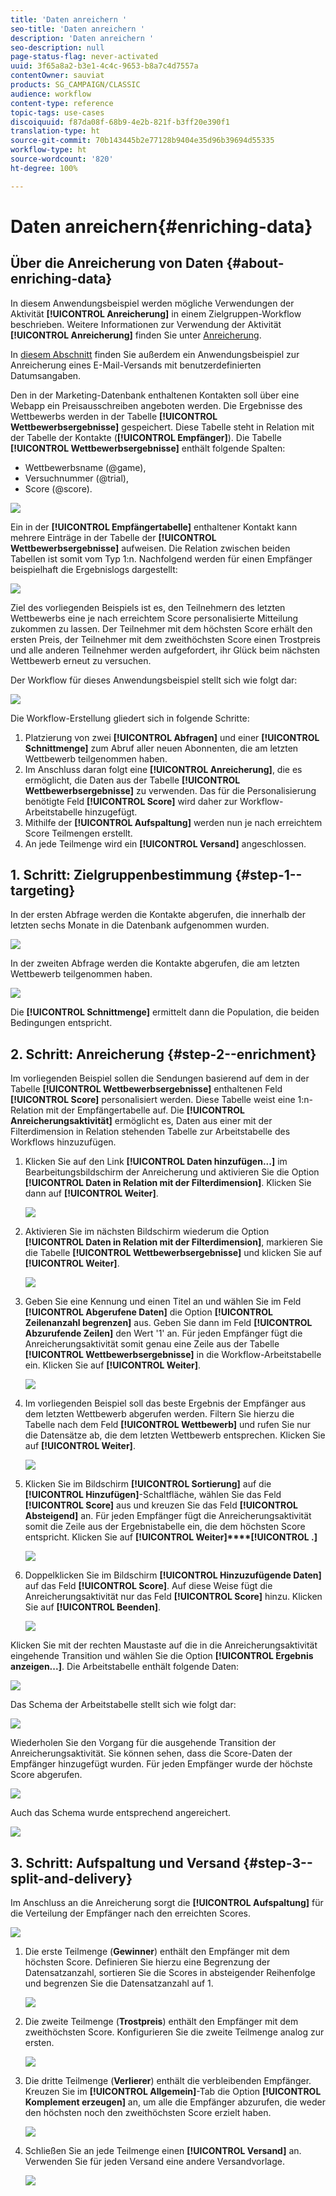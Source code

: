 ```yaml
---
title: 'Daten anreichern '
seo-title: 'Daten anreichern '
description: 'Daten anreichern '
seo-description: null
page-status-flag: never-activated
uuid: 3f65a8a2-b3e1-4c4c-9653-b8a7c4d7557a
contentOwner: sauviat
products: SG_CAMPAIGN/CLASSIC
audience: workflow
content-type: reference
topic-tags: use-cases
discoiquuid: f87da08f-68b9-4e2b-821f-b3ff20e390f1
translation-type: ht
source-git-commit: 70b143445b2e77128b9404e35d96b39694d55335
workflow-type: ht
source-wordcount: '820'
ht-degree: 100%

---
```



# Daten anreichern{#enriching-data}

## Über die Anreicherung von Daten {#about-enriching-data}

In diesem Anwendungsbeispiel werden mögliche Verwendungen der Aktivität **[!UICONTROL Anreicherung]** in einem Zielgruppen-Workflow beschrieben. Weitere Informationen zur Verwendung der Aktivität **[!UICONTROL Anreicherung]** finden Sie unter [Anreicherung](../../workflow/using/enrichment.md).

In [diesem Abschnitt](../../workflow/using/email-enrichment-with-custom-date-fields.md) finden Sie außerdem ein Anwendungsbeispiel zur Anreicherung eines E-Mail-Versands mit benutzerdefinierten Datumsangaben.

Den in der Marketing-Datenbank enthaltenen Kontakten soll über eine Webapp ein Preisausschreiben angeboten werden. Die Ergebnisse des Wettbewerbs werden in der Tabelle **[!UICONTROL Wettbewerbsergebnisse]** gespeichert. Diese Tabelle steht in Relation mit der Tabelle der Kontakte (**[!UICONTROL Empfänger]**). Die Tabelle **[!UICONTROL Wettbewerbsergebnisse]** enthält folgende Spalten:

* Wettbewerbsname (@game),
* Versuchnummer (@trial),
* Score (@score).

![](assets/uc1_enrich_1.png)

Ein in der **[!UICONTROL Empfängertabelle]** enthaltener Kontakt kann mehrere Einträge in der Tabelle der **[!UICONTROL Wettbewerbsergebnisse]** aufweisen. Die Relation zwischen beiden Tabellen ist somit vom Typ 1:n. Nachfolgend werden für einen Empfänger beispielhaft die Ergebnislogs dargestellt:

![](assets/uc1_enrich_2.png)

Ziel des vorliegenden Beispiels ist es, den Teilnehmern des letzten Wettbewerbs eine je nach erreichtem Score personalisierte Mitteilung zukommen zu lassen. Der Teilnehmer mit dem höchsten Score erhält den ersten Preis, der Teilnehmer mit dem zweithöchsten Score einen Trostpreis und alle anderen Teilnehmer werden aufgefordert, ihr Glück beim nächsten Wettbewerb erneut zu versuchen.

Der Workflow für dieses Anwendungsbeispiel stellt sich wie folgt dar:

![](assets/uc1_enrich_3.png)

Die Workflow-Erstellung gliedert sich in folgende Schritte:

1. Platzierung von zwei **[!UICONTROL Abfragen]** und einer **[!UICONTROL Schnittmenge]** zum Abruf aller neuen Abonnenten, die am letzten Wettbewerb teilgenommen haben.
1. Im Anschluss daran folgt eine **[!UICONTROL Anreicherung]**, die es ermöglicht, die Daten aus der Tabelle **[!UICONTROL Wettbewerbsergebnisse]** zu verwenden. Das für die Personalisierung benötigte Feld **[!UICONTROL Score]** wird daher zur Workflow-Arbeitstabelle hinzugefügt.
1. Mithilfe der **[!UICONTROL Aufspaltung]** werden nun je nach erreichtem Score Teilmengen erstellt.
1. An jede Teilmenge wird ein **[!UICONTROL Versand]** angeschlossen.

## 1. Schritt: Zielgruppenbestimmung {#step-1--targeting}

In der ersten Abfrage werden die Kontakte abgerufen, die innerhalb der letzten sechs Monate in die Datenbank aufgenommen wurden.

![](assets/uc1_enrich_4.png)

In der zweiten Abfrage werden die Kontakte abgerufen, die am letzten Wettbewerb teilgenommen haben.

![](assets/uc1_enrich_5.png)

Die **[!UICONTROL Schnittmenge]** ermittelt dann die Population, die beiden Bedingungen entspricht.

## 2. Schritt: Anreicherung {#step-2--enrichment}

Im vorliegenden Beispiel sollen die Sendungen basierend auf dem in der Tabelle **[!UICONTROL Wettbewerbsergebnisse]** enthaltenen Feld **[!UICONTROL Score]** personalisiert werden. Diese Tabelle weist eine 1:n-Relation mit der Empfängertabelle auf. Die **[!UICONTROL Anreicherungsaktivität]** ermöglicht es, Daten aus einer mit der Filterdimension in Relation stehenden Tabelle zur Arbeitstabelle des Workflows hinzuzufügen.

1. Klicken Sie auf den Link **[!UICONTROL Daten hinzufügen...]** im Bearbeitungsbildschirm der Anreicherung und aktivieren Sie die Option **[!UICONTROL Daten in Relation mit der Filterdimension]**. Klicken Sie dann auf **[!UICONTROL Weiter]**.

   ![](assets/uc1_enrich_6.png)

1. Aktivieren Sie im nächsten Bildschirm wiederum die Option **[!UICONTROL Daten in Relation mit der Filterdimension]**, markieren Sie die Tabelle **[!UICONTROL Wettbewerbsergebnisse]** und klicken Sie auf **[!UICONTROL Weiter]**.

   ![](assets/uc1_enrich_7.png)

1. Geben Sie eine Kennung und einen Titel an und wählen Sie im Feld **[!UICONTROL Abgerufene Daten]** die Option **[!UICONTROL Zeilenanzahl begrenzen]** aus. Geben Sie dann im Feld **[!UICONTROL Abzurufende Zeilen]** den Wert &#39;1&#39; an. Für jeden Empfänger fügt die Anreicherungsaktivität somit genau eine Zeile aus der Tabelle **[!UICONTROL Wettbewerbsergebnisse]** in die Workflow-Arbeitstabelle ein. Klicken Sie auf **[!UICONTROL Weiter]**.

   ![](assets/uc1_enrich_8.png)

1. Im vorliegenden Beispiel soll das beste Ergebnis der Empfänger aus dem letzten Wettbewerb abgerufen werden. Filtern Sie hierzu die Tabelle nach dem Feld **[!UICONTROL Wettbewerb]** und rufen Sie nur die Datensätze ab, die dem letzten Wettbewerb entsprechen. Klicken Sie auf **[!UICONTROL Weiter]**.

   ![](assets/uc1_enrich_9.png)

1. Klicken Sie im Bildschirm **[!UICONTROL Sortierung]** auf die **[!UICONTROL Hinzufügen]**-Schaltfläche, wählen Sie das Feld **[!UICONTROL Score]** aus und kreuzen Sie das Feld **[!UICONTROL Absteigend]** an. Für jeden Empfänger fügt die Anreicherungsaktivität somit die Zeile aus der Ergebnistabelle ein, die dem höchsten Score entspricht. Klicken Sie auf **[!UICONTROL Weiter]****[!UICONTROL .]**

   ![](assets/uc1_enrich_10.png)

1. Doppelklicken Sie im Bildschirm **[!UICONTROL Hinzuzufügende Daten]** auf das Feld **[!UICONTROL Score]**. Auf diese Weise fügt die Anreicherungsaktivität nur das Feld **[!UICONTROL Score]** hinzu. Klicken Sie auf **[!UICONTROL Beenden]**.

   ![](assets/uc1_enrich_11.png)

Klicken Sie mit der rechten Maustaste auf die in die Anreicherungsaktivität eingehende Transition und wählen Sie die Option **[!UICONTROL Ergebnis anzeigen...]**. Die Arbeitstabelle enthält folgende Daten:

![](assets/uc1_enrich_13.png)

Das Schema der Arbeitstabelle stellt sich wie folgt dar:

![](assets/uc1_enrich_15.png)

Wiederholen Sie den Vorgang für die ausgehende Transition der Anreicherungsaktivität. Sie können sehen, dass die Score-Daten der Empfänger hinzugefügt wurden. Für jeden Empfänger wurde der höchste Score abgerufen.

![](assets/uc1_enrich_12.png)

Auch das Schema wurde entsprechend angereichert.

![](assets/uc1_enrich_14.png)

## 3. Schritt: Aufspaltung und Versand {#step-3--split-and-delivery}

Im Anschluss an die Anreicherung sorgt die **[!UICONTROL Aufspaltung]** für die Verteilung der Empfänger nach den erreichten Scores.

![](assets/uc1_enrich_18.png)

1. Die erste Teilmenge (**Gewinner**) enthält den Empfänger mit dem höchsten Score. Definieren Sie hierzu eine Begrenzung der Datensatzanzahl, sortieren Sie die Scores in absteigender Reihenfolge und begrenzen Sie die Datensatzanzahl auf 1.

   ![](assets/uc1_enrich_16.png)

1. Die zweite Teilmenge (**Trostpreis**) enthält den Empfänger mit dem zweithöchsten Score. Konfigurieren Sie die zweite Teilmenge analog zur ersten.

   ![](assets/uc1_enrich_17.png)

1. Die dritte Teilmenge (**Verlierer**) enthält die verbleibenden Empfänger. Kreuzen Sie im **[!UICONTROL Allgemein]**-Tab die Option **[!UICONTROL Komplement erzeugen]** an, um alle die Empfänger abzurufen, die weder den höchsten noch den zweithöchsten Score erzielt haben.

   ![](assets/uc1_enrich_19.png)

1. Schließen Sie an jede Teilmenge einen **[!UICONTROL Versand]** an. Verwenden Sie für jeden Versand eine andere Versandvorlage.

   ![](assets/uc1_enrich_20.png)

